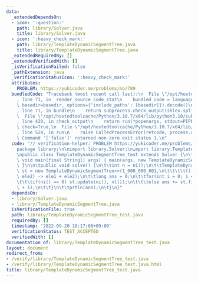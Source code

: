 ```yaml
---
data:
  _extendedDependsOn:
  - icon: ':question:'
    path: library/Solver.java
    title: library/Solver.java
  - icon: ':heavy_check_mark:'
    path: library/TemplateDynamicSegmentTree.java
    title: library/TemplateDynamicSegmentTree.java
  _extendedRequiredBy: []
  _extendedVerifiedWith: []
  _isVerificationFailed: false
  _pathExtension: java
  _verificationStatusIcon: ':heavy_check_mark:'
  attributes:
    PROBLEM: https://yukicoder.me/problems/no/789
  bundledCode: "Traceback (most recent call last):\n  File \"/opt/hostedtoolcache/Python/3.10.7/x64/lib/python3.10/site-packages/onlinejudge_verify/documentation/build.py\"\
    , line 71, in _render_source_code_stat\n    bundled_code = language.bundle(stat.path,\
    \ basedir=basedir, options={'include_paths': [basedir]}).decode()\n  File \"/opt/hostedtoolcache/Python/3.10.7/x64/lib/python3.10/site-packages/onlinejudge_verify/languages/user_defined.py\"\
    , line 71, in bundle\n    return subprocess.check_output(shlex.split(command))\n\
    \  File \"/opt/hostedtoolcache/Python/3.10.7/x64/lib/python3.10/subprocess.py\"\
    , line 420, in check_output\n    return run(*popenargs, stdout=PIPE, timeout=timeout,\
    \ check=True,\n  File \"/opt/hostedtoolcache/Python/3.10.7/x64/lib/python3.10/subprocess.py\"\
    , line 524, in run\n    raise CalledProcessError(retcode, process.args,\nsubprocess.CalledProcessError:\
    \ Command '['false']' returned non-zero exit status 1.\n"
  code: "// verification-helper: PROBLEM https://yukicoder.me/problems/no/789\n\n\
    package library;\n\nimport library.Solver;\nimport library.TemplateDynamicSegmentTree;\n\
    \npublic class TemplateDynamicSegmentTree_test extends Solver {\n\tpublic static\
    \ void main(final String[] args) { main(args, new TemplateDynamicSegmentTree_test());\
    \ }\n\n\tpublic void solve() {\n\t\tint n = ni();\n\t\tTemplateDynamicSegmentTree<Long>\
    \ st = new TemplateDynamicSegmentTree<>(1_000_000_001,\n\t\t\t\t() -> 0l, (ele1,\
    \ ele2) -> ele1 + ele2);\n\t\tlong ans = 0;\n\t\tfor(int i = 0; i < n; i ++) {\n\
    \t\t\tif(ni() == 0) st.update(ni(), nl());\n\t\t\telse ans += st.find(ni(), ni()\
    \ + 1);\n\t\t}\n\t\tprtln(ans);\n\t}\n}"
  dependsOn:
  - library/Solver.java
  - library/TemplateDynamicSegmentTree.java
  isVerificationFile: true
  path: library/TemplateDynamicSegmentTree_test.java
  requiredBy: []
  timestamp: '2022-09-20 18:17:06+09:00'
  verificationStatus: TEST_ACCEPTED
  verifiedWith: []
documentation_of: library/TemplateDynamicSegmentTree_test.java
layout: document
redirect_from:
- /verify/library/TemplateDynamicSegmentTree_test.java
- /verify/library/TemplateDynamicSegmentTree_test.java.html
title: library/TemplateDynamicSegmentTree_test.java
---
```

